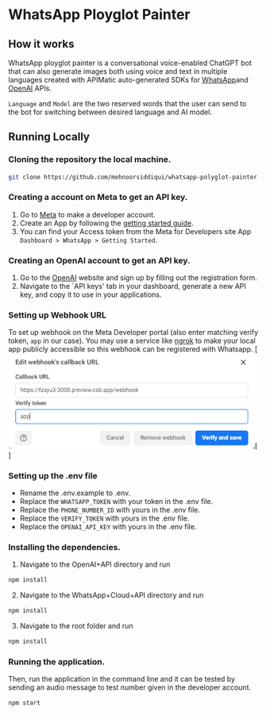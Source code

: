 # WhatsApp Ployglot Painter

## How it works

WhatsApp ployglot painter is a conversational voice-enabled ChatGPT bot that can also generate images both using voice and text in multiple languages created with APIMatic auto-generated SDKs for [WhatsApp](https://www.apimatic.io/apidocs/whatsapp-api/v/1_0#/http/guides/send-a-message)and [OpenAI](https://www.apimatic.io/api-docs/openai) APIs.

`Language` and `Model` are the two reserved words that the user can send to the bot for switching between desired language and AI model.

## Running Locally

### Cloning the repository the local machine.

```bash
git clone https://github.com/mehnoorsiddiqui/whatsapp-polyglot-painter
```

### Creating a account on Meta to get an API key.

1. Go to [Meta](https://developers.facebook.com/) to make a developer account.
2. Create an App by following the [getting started guide](https://developers.facebook.com/docs/whatsapp/cloud-api/get-started).
3. You can find your Access token from the Meta for Developers site App `Dashboard > WhatsApp > Getting Started`.

### Creating an OpenAI account to get an API key.
1. Go to the [OpenAI](https://openai.com/) website and sign up by filling out the registration form. 
2. Navigate to the `API keys' tab in your dashboard, generate a new API key, and copy it to use in your applications.

### Setting up Webhook URL

To set up webhook on the Meta Developer portal (also enter matching verify token, `app`  in our case). You may use a service like [ngrok](https://ngrok.com/) to make your local app publicly accessible so this webhook can be registered with Whatsapp.
[![Webhook](./public/webhook.png)]

### Setting up the .env file
- Rename the .env.example to .env.
- Replace the `WHATSAPP_TOKEN` with your token in the .env file.
- Replace the `PHONE_NUMBER_ID` with yours in the .env file.
- Replace the `VERIFY_TOKEN` with yours in the .env file.
- Replace the `OPENAI_API_KEY` with yours in the .env file.

### Installing the dependencies.
1. Navigate to the OpenAI+API directory and run 
```bash
npm install
```
2. Navigate to the WhatsApp+Cloud+API directory and run 
```bash
npm install
```
3. Navigate to the root folder and run 
```bash
npm install
```

### Running the application.

Then, run the application in the command line and it can be tested by sending an audio message to test number given in the developer account.

```bash
npm start
```

